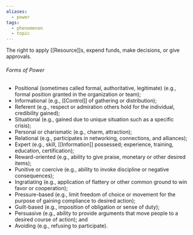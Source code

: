```yaml
---
aliases:
  - power
tags:
  - phenomenon
  - topic
---
```

The right to apply [[Resource]]s, expend funds, make decisions, or give approvals.
###### Forms of Power
- Positional (sometimes called formal, authoritative, legitimate) (e.g., formal position granted in the organization or team);
- Informational (e.g., [[Control]] of gathering or distribution);
- Referent (e.g., respect or admiration others hold for the individual, credibility gained);
- Situational (e.g., gained due to unique situation such as a specific crisis);
- Personal or charismatic (e.g., charm, attraction);
- Relational (e.g., participates in networking, connections, and alliances);
- Expert (e.g., skill, [[Information]] possessed; experience, training, education, certification);
- Reward-oriented (e.g., ability to give praise, monetary or other desired items);
- Punitive or coercive (e.g., ability to invoke discipline or negative consequences);
- Ingratiating (e.g., application of flattery or other common ground to win favor or cooperation);
- Pressure-based (e.g., limit freedom of choice or movement for the purpose of gaining compliance to desired action);
- Guilt-based (e.g., imposition of obligation or sense of duty);
- Persuasive (e.g., ability to provide arguments that move people to a desired course of action); and
- Avoiding (e.g., refusing to participate).